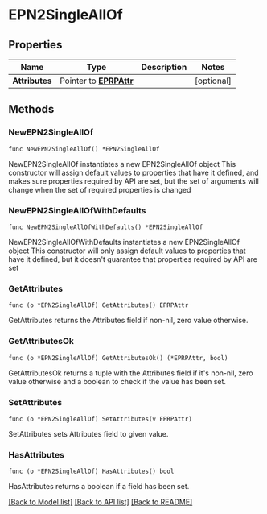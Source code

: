 # EPN2SingleAllOf

## Properties

Name | Type | Description | Notes
------------ | ------------- | ------------- | -------------
**Attributes** | Pointer to [**EPRPAttr**](EP_RP-Attr.md) |  | [optional] 

## Methods

### NewEPN2SingleAllOf

`func NewEPN2SingleAllOf() *EPN2SingleAllOf`

NewEPN2SingleAllOf instantiates a new EPN2SingleAllOf object
This constructor will assign default values to properties that have it defined,
and makes sure properties required by API are set, but the set of arguments
will change when the set of required properties is changed

### NewEPN2SingleAllOfWithDefaults

`func NewEPN2SingleAllOfWithDefaults() *EPN2SingleAllOf`

NewEPN2SingleAllOfWithDefaults instantiates a new EPN2SingleAllOf object
This constructor will only assign default values to properties that have it defined,
but it doesn't guarantee that properties required by API are set

### GetAttributes

`func (o *EPN2SingleAllOf) GetAttributes() EPRPAttr`

GetAttributes returns the Attributes field if non-nil, zero value otherwise.

### GetAttributesOk

`func (o *EPN2SingleAllOf) GetAttributesOk() (*EPRPAttr, bool)`

GetAttributesOk returns a tuple with the Attributes field if it's non-nil, zero value otherwise
and a boolean to check if the value has been set.

### SetAttributes

`func (o *EPN2SingleAllOf) SetAttributes(v EPRPAttr)`

SetAttributes sets Attributes field to given value.

### HasAttributes

`func (o *EPN2SingleAllOf) HasAttributes() bool`

HasAttributes returns a boolean if a field has been set.


[[Back to Model list]](../README.md#documentation-for-models) [[Back to API list]](../README.md#documentation-for-api-endpoints) [[Back to README]](../README.md)


